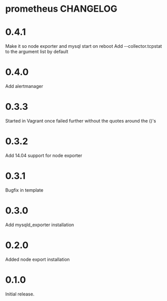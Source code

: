 # prometheus CHANGELOG

# 0.4.1

Make it so node exporter and mysql start on reboot
Add --collector.tcpstat to the argument list by default

# 0.4.0

Add alertmanager

# 0.3.3

Started in Vagrant once failed further without the quotes around the ()'s 
# 0.3.2

Add 14.04 support for node exporter

# 0.3.1

Bugfix in template


# 0.3.0

Add mysqld_exporter installation

# 0.2.0

Added node export installation

# 0.1.0

Initial release.
